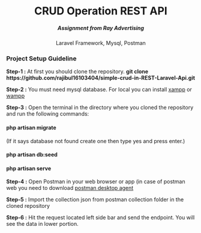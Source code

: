<h1 align="center">CRUD Operation REST API</h1>
<h5 align="center">Assignment from Ray Advertising</h5>
<p align="center">Laravel Framework, Mysql, Postman</p>

<h3>Project Setup Guideline</h3>
<p><b>Step-1 :</b> At first you should clone the repository. <b>git clone https://github.com/rajibul16103404/simple-crud-in-REST-Laravel-Api.git</b></p>

<p><b>Step-2 :</b> You must need mysql database. For local you can install <a href="https://www.apachefriends.org/download.html">xampp</a> or <a href="https://www.wampserver.com/en/download-wampserver-64bits/">wampp</a></p>

<p><b>Step-3 :</b> Open the terminal in the directory where you cloned the repository and run the following commands:</p>

<h4><b>php artisan migrate</b></h4> <p>(If it says database not found create one then type yes and press enter.)</p>
<h4><b>php artisan db:seed</b></h4>
<h4><b>php artisan serve</b></h4>


<p><b>Step-4 :</b> Open Postman in your web browser or app (in case of postman web you need to download <a href="https://www.postman.com/downloads/postman-agent/">postman desktop agent</a></p>

<p><b>Step-5 :</b> Import the collection json from postman collection folder in the cloned repository</p>

<p><b>Step-6 :</b> Hit the request located left side bar and send the endpoint. You will see the data in lower portion.</p>
